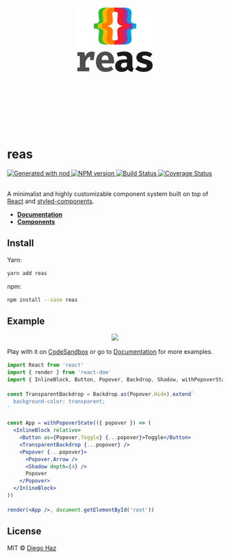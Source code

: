 <p align="center">
  <br /><br /><br /><br /><br /><br /><br /><br />
  <img src="logo/logo-vertical.png" alt="reas" height="150" />
  
  <br /><br /><br /><br /><br /><br /><br />
</p>

# reas

<a href="https://github.com/diegohaz/nod">
  <img 
    alt="Generated with nod"
    src="https://img.shields.io/badge/generator-nod-2196F3.svg?style=flat-square" 
  />
</a>
<a href="https://npmjs.org/package/reas">
  <img 
    alt="NPM version"
    src="https://img.shields.io/npm/v/reas.svg?style=flat-square" 
  />
</a>
<a href="https://travis-ci.org/diegohaz/reas">
  <img
    alt="Build Status"
    src="https://img.shields.io/travis/diegohaz/reas/master.svg?style=flat-square" 
  />
</a>
<a href="https://codecov.io/gh/diegohaz/reas/branch/master">
  <img 
    alt="Coverage Status"
    src="https://img.shields.io/codecov/c/github/diegohaz/reas/master.svg?style=flat-square" 
  />
</a><br /><br />

A minimalist and highly customizable component system built on top of [React](https://reactjs.org) and [styled-components](https://www.styled-components.com).

- [**Documentation**](https://diegohaz.github.io/reas/)
- [**Components**](https://diegohaz.github.io/reas/#components)

## Install

Yarn:
```sh
yarn add reas
```

npm:
```sh
npm install --save reas
```

## Example

<p align="center">
  <img 
    src="https://user-images.githubusercontent.com/3068563/35465289-0cb7fe96-02e2-11e8-8bc5-60abcb6e92ac.gif"
    width="200" 
  />
</p>

Play with it on [CodeSandbox](https://codesandbox.io/s/m4n32vjkoj) or go to [Documentation](https://reas.js.org) for more examples.

```jsx
import React from 'react'
import { render } from 'react-dom'
import { InlineBlock, Button, Popover, Backdrop, Shadow, withPopoverState } from 'reas'

const TransparentBackdrop = Backdrop.as(Popover.Hide).extend`
  background-color: transparent;
`

const App = withPopoverState(({ popover }) => (
  <InlineBlock relative>
    <Button as={Popover.Toggle} {...popover}>Toggle</Button>
    <TransparentBackdrop {...popover} />
    <Popover {...popover}>
      <Popover.Arrow />
      <Shadow depth={4} />
      Popover
    </Popover>
  </InlineBlock>
))

render(<App />, document.getElementById('root'))
```

## License

MIT © [Diego Haz](https://github.com/diegohaz)
